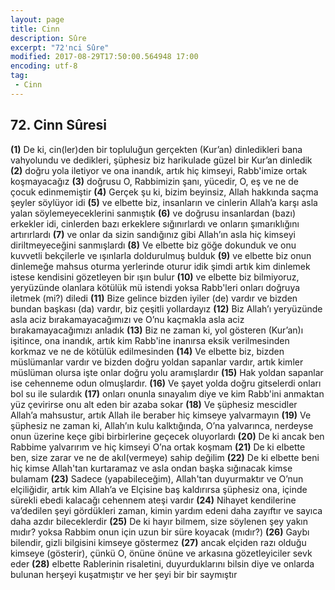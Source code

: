 ```yaml
---
layout: page
title: Cinn
description: Sûre
excerpt: "72'nci Sûre"
modified: 2017-08-29T17:50:00.564948 17:00
encoding: utf-8
tag: 
 - Cinn
---
```


## 72. Cinn Sûresi

**(1)** De ki, cin(ler)den bir topluluğun gerçekten (Kur’an) dinledikleri bana vahyolundu ve dedikleri, şüphesiz biz harikulade güzel bir Kur’an dinledik
**(2)** doğru yola iletiyor ve ona inandık, artık hiç kimseyi, Rabb'imize ortak koşmayacağız
**(3)** doğrusu O, Rabbimizin şanı, yücedir, O, eş ve ne de çocuk edinmemiştir
**(4)** Gerçek şu ki, bizim beyinsiz, Allah hakkında saçma şeyler söylüyor idi
**(5)** ve elbette biz, insanların ve cinlerin Allah’a karşı asla yalan söylemeyeceklerini sanmıştık
**(6)** ve doğrusu insanlardan (bazı) erkekler idi, cinlerden bazı erkeklere sığınırlardı ve onların şımarıklığını artırırlardı
**(7)** ve onlar da sizin sandığınız gibi Allah’ın asla hiç kimseyi  diriltmeyeceğini sanmışlardı
**(8)** Ve elbette biz göğe dokunduk ve onu kuvvetli bekçilerle ve ışınlarla doldurulmuş bulduk 
**(9)** ve elbette biz onun dinlemeğe mahsus oturma yerlerinde oturur idik şimdi artık kim dinlemek istese kendisini gözetleyen bir ışın bulur
****(10)**** ve elbette biz bilmiyoruz, yeryüzünde olanlara kötülük mü istendi yoksa Rabb'leri onları doğruya iletmek (mi?) diledi
****(11)**** Bize gelince bizden iyiler (de) vardır ve bizden bundan başkası (da) vardır, biz çeşitli yollardayız
****(12)**** Biz Allah’ı yeryüzünde asla aciz bırakamayacağımızı ve O’nu  kaçmakla asla aciz bırakamayacağımızı anladık
****(13)**** Biz ne zaman ki, yol gösteren (Kur’an)ı işitince, ona inandık, artık kim Rabb'ine inanırsa eksik verilmesinden korkmaz ve ne de kötülük edilmesinden
****(14)**** Ve elbette biz, bizden müslümanlar vardır ve bizden doğru yoldan sapanlar vardır, artık kimler müslüman olursa işte onlar doğru yolu aramışlardır
****(15)**** Hak yoldan sapanlar ise cehenneme odun olmuşlardır.
****(16)**** Ve şayet yolda doğru gitselerdi onları bol su ile sulardık
****(17)**** onları onunla sınayalım diye ve kim Rabb'ini anmaktan yüz çevirirse onu alt eden bir azaba sokar
****(18)**** Ve şüphesiz mescidler Allah’a mahsustur, artık Allah ile beraber hiç kimseye yalvarmayın
****(19)**** Ve şüphesiz ne zaman ki, Allah’ın kulu kalktığında, O’na yalvarınca, nerdeyse onun üzerine keçe gibi birbirlerine geçecek oluyorlardı
****(20)**** De ki ancak ben Rabbime yalvarırım ve hiç kimseyi O’na ortak koşmam
****(21)**** De ki elbette ben, size zarar ve ne de akıl(vermeye) sahip değilim
****(22)**** De ki elbette beni hiç kimse Allah'tan kurtaramaz ve asla ondan başka sığınacak kimse bulamam
****(23)**** Sadece (yapabileceğim), Allah'tan duyurmaktır ve O’nun elçiliğidir, artık kim Allah’a ve Elçisine baş kaldırırsa şüphesiz ona, içinde sürekli ebedi kalacağı cehennem ateşi vardır
****(24)**** Nihayet kendilerine va’dedilen şeyi gördükleri zaman, kimin yardım edeni daha zayıftır ve sayıca daha azdır bileceklerdir 
****(25)**** De ki hayır bilmem, size söylenen şey yakın mıdır? yoksa Rabbim onun için uzun bir süre koyacak (mıdır?)
****(26)**** Gaybı bilendir, gizli bilgisini kimseye göstermez
****(27)**** ancak elçiden razı olduğu kimseye (gösterir), çünkü O, önüne önüne ve arkasına gözetleyiciler sevk eder
****(28)**** elbette Rablerinin risaletini, duyurduklarını bilsin diye ve onlarda bulunan herşeyi kuşatmıştır ve her şeyi bir bir saymıştır
